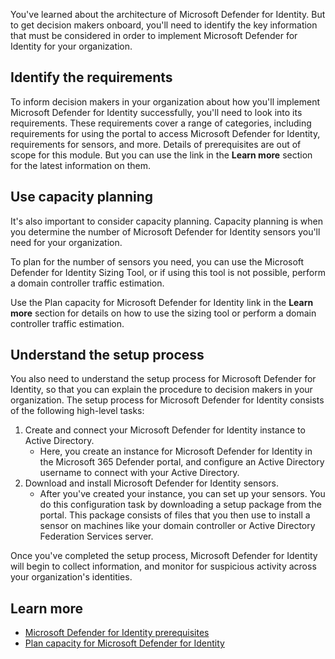 You've learned about the architecture of Microsoft Defender for Identity. But to get decision makers onboard, you'll need to identify the key information that must be considered in order to implement Microsoft Defender for Identity for your organization.

## Identify the requirements

To inform decision makers in your organization about how you'll implement Microsoft Defender for Identity successfully, you'll need to look into its requirements. These requirements cover a range of categories, including requirements for using the portal to access Microsoft Defender for Identity, requirements for sensors, and more. Details of prerequisites are out of scope for this module. But you can use the link in the **Learn more** section for the latest information on them.

## Use capacity planning

It's also important to consider capacity planning. Capacity planning is when you determine the number of Microsoft Defender for Identity sensors you'll need for your organization.

To plan for the number of sensors you need, you can use the Microsoft Defender for Identity Sizing Tool, or if using this tool is not possible, perform a domain controller traffic estimation.

Use  the Plan capacity for Microsoft Defender for Identity link in the **Learn more** section for details on how to use the sizing tool or perform a domain controller traffic estimation.

## Understand the setup process

You also need to understand the setup process for Microsoft Defender for Identity, so that you can explain the procedure to decision makers in your organization. The setup process for Microsoft Defender for Identity consists of the following high-level tasks:

1. Create and connect your Microsoft Defender for Identity instance to Active Directory.
      - Here, you create an instance for Microsoft Defender for Identity in the Microsoft 365 Defender portal, and configure an Active Directory username to connect with your Active Directory.
1. Download and install Microsoft Defender for Identity sensors.
      - After you've created your instance, you can set up your sensors. You do this configuration task by downloading a setup package from the portal. This package consists of files that you then use to install a sensor on machines like your domain controller or Active Directory Federation Services server.
  
Once you've completed the setup process, Microsoft Defender for Identity will begin to collect information, and monitor for suspicious activity across your organization's identities.

## Learn more

- [Microsoft Defender for Identity prerequisites](/defender-for-identity/prerequisites)
- [Plan capacity for Microsoft Defender for Identity](/defender-for-identity/capacity-planning)
